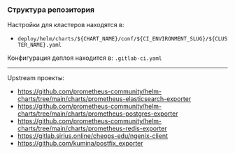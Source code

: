 ### Структура репозитория

Настройки для кластеров находятся в:

  - `deploy/helm/charts/${CHART_NAME}/conf/${CI_ENVIRONMENT_SLUG}/${CLUSTER_NAME}.yaml`

Конфигурация деплоя находится в: `.gitlab-ci.yaml`

---

Upstream проекты:

  - https://github.com/prometheus-community/helm-charts/tree/main/charts/prometheus-elasticsearch-exporter
  - https://github.com/prometheus-community/helm-charts/tree/main/charts/prometheus-postgres-exporter
  - https://github.com/prometheus-community/helm-charts/tree/main/charts/prometheus-redis-exporter
  - https://gitlab.sirius.online/cheops-edu/ngenix-client
  - https://github.com/kumina/postfix_exporter
